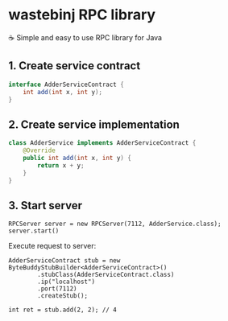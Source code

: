 # wastebinj RPC library

:coffee: Simple and easy to use RPC library for Java

## 1. Create service contract

```java
interface AdderServiceContract {
    int add(int x, int y);
}
```

## 2. Create service implementation

```java
class AdderService implements AdderServiceContract {
    @Override
    public int add(int x, int y) {
        return x + y;
    }
}
```

## 3. Start server

```
RPCServer server = new RPCServer(7112, AdderService.class);
server.start()
```

Execute request to server:

```
AdderServiceContract stub = new ByteBuddyStubBuilder<AdderServiceContract>()
        .stubClass(AdderServiceContract.class)
        .ip("localhost")
        .port(7112)
        .createStub();

int ret = stub.add(2, 2); // 4
```
